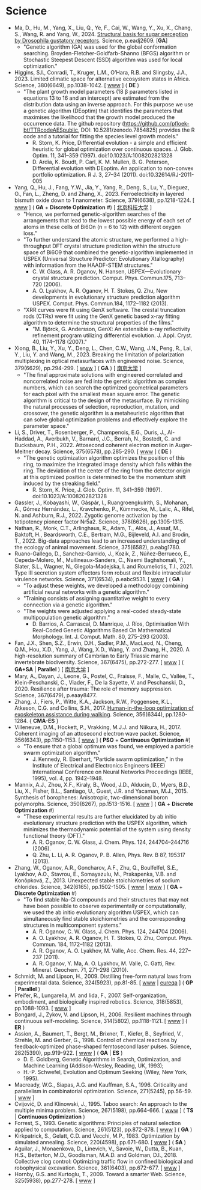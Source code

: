 # Science

* Ma, D., Hu, M., Yang, X., Liu, Q., Ye, F., Cai, W., Wang, Y., Xu, X., Chang, S., Wang, R. and Yang, W., 2024. [Structural basis for sugar perception by Drosophila gustatory receptors](https://www.science.org/doi/abs/10.1126/science.adj2609). Science, p.eadj2609. [**GA**]
  * "Genetic algorithm (GA) was used for the global conformation searching. Broyden-Fletcher-Goldfarb-Shanno (BFGS) algorithm or Stochastic Steepest Descent (SSD) algorithm was used for local optimization."
* Higgins, S.I., Conradi, T., Kruger, L.M., O’Hara, R.B. and Slingsby, J.A., 2023. Limited climatic space for alternative ecosystem states in Africa. Science, 380(6649), pp.1038-1042. [ [www](https://www.science.org/doi/10.1126/science.add5190) ] ( **DE** )
  * "The plant growth model parameters (18 β parameters listed in equations 13 to 16 and an intercept) are estimated from the distribution data using an inverse approach. For this purpose
we use a genetic algorithm (DEoptim) that identifies the parameters that maximises the likelihood that the growth model produced the occurrence data. The github repository (https://github.com/pfloek-bt/TTRcodeAESpublic, DOI: 10.5281/zenodo.7854825) provides the R code and a tutorial for fitting the species level growth models."
    * R. Storn, K. Price, Differential evolution - a simple and efficient heuristic for global optimization over continuous spaces. J. Glob. Optim. 11, 341–359 (1997).  doi:10.1023/A:1008202821328
    * D. Ardia, K. Boudt, P. Carl, K. M. Mullen, B. G. Peterson, Differential evolution with DEoptim. An application to non-convex portfolio optimization. R J. 3, 27–34 (2011). doi:10.32614/RJ-2011-005
* Yang, Q., Hu, J., Fang, Y.W., Jia, Y., Yang, R., Deng, S., Lu, Y., Dieguez, O., Fan, L., Zheng, D. and Zhang, X., 2023. Ferroelectricity in layered bismuth oxide down to 1 nanometer. Science, 379(6638), pp.1218-1224. [ [www](https://www.science.org/doi/full/10.1126/science.abm5134) ] ( **GA** + **Discrete Optimization** #) [ [北京科技大学](https://www.nsfc.gov.cn/csc/20340/20343/64563/index.html) ]
  * "Hence, we performed genetic-algorithm searches of the arrangements that lead to the lowest possible energy of each set of atoms in these cells of Bi6On (n = 6 to 12) with different oxygen loss."
  * "To further understand the atomic structure, we performed a high-throughput DFT crystal structure prediction within the structure space of Bi6O9 that combined the genetic-algorithm implemented in USPEX (Universal Structure Predictor: Evolutionary Xtallography) with information from the HAADF-STEM structures."
    * C. W. Glass, A. R. Oganov, N. Hansen, USPEX—Evolutionary crystal structure prediction. Comput. Phys. Commun.175, 713–720 (2006).
    * A. O. Lyakhov, A. R. Oganov, H. T. Stokes, Q. Zhu, New developments in evolutionary structure prediction algorithm USPEX. Comput. Phys. Commun.184, 1172–1182 (2013).
  * "XRR curves were fit using GenX software. The crestal truncation rods (CTRs) were fit using the GenX genetic based x-ray fitting algorithm to determine the structural properties of the films."
    * "M. Björck, G. Andersson, GenX: An extensible x-ray reflectivity refinement program utilizing differential evolution. J. Appl. Cryst. 40, 1174–1178 (2007)."
* Xiong, B., Liu, Y., Xu, Y., Deng, L., Chen, C.W., Wang, J.N., Peng, R., Lai, Y., Liu, Y. and Wang, M., 2023. Breaking the limitation of polarization multiplexing in optical metasurfaces with engineered noise. Science, 379(6629), pp.294-299. [ [www](https://www.science.org/doi/abs/10.1126/science.ade5140) ] ( **GA** ) [ [南京大学](https://physics.nju.edu.cn/kxyj/cgsd/20230411/i242493.html) ]
  * "The final approximate solutions with engineered correlated and noncorrelated noise are fed into the genetic algorithm as complex numbers, which can search the optimized geometrical parameters for each pixel with the smallest mean square error. The genetic algorithm is critical to the design of the metasurface. By mimicking the natural processes of selection, reproduction, mutation, and crossover, the genetic algorithm is a metaheuristic algorithm that can solve global optimization problems and effectively explore the parameter space."
* Li, S., Driver, T., Rosenberger, P., Champenois, E.G., Duris, J., Al-Haddad, A., Averbukh, V., Barnard, J.C., Berrah, N., Bostedt, C. and Bucksbaum, P.H., 2022. Attosecond coherent electron motion in Auger-Meitner decay. Science, 375(6578), pp.285-290. [ [www](https://www.science.org/doi/full/10.1126/science.abj2096) ] ( **DE** )
  * "The genetic optimization algorithm optimizes the position of this ring, to maximize the integrated image density which falls within the ring. The deviation of the center of the ring from the detector origin at this optimized position
is determined to be the momentum shift induced by the streaking field."
    * R. Storn, K. Price, J. Glob. Optim. 11, 341–359 (1997). doi:10.1023/A:1008202821328
* Gassler, J., Kobayashi, W., Gáspár, I., Ruangroengkulrith, S., Mohanan, A., Gómez Hernández, L., Kravchenko, P., Kümmecke, M., Lalic, A., Rifel, N. and Ashburn, R.J., 2022. Zygotic genome activation by the totipotency pioneer factor Nr5a2. Science, 378(6626), pp.1305-1315.
* Nathan, R., Monk, C.T., Arlinghaus, R., Adam, T., Alós, J., Assaf, M., Baktoft, H., Beardsworth, C.E., Bertram, M.G., Bijleveld, A.I. and Brodin, T., 2022. Big-data approaches lead to an increased understanding of the ecology of animal movement. Science, 375(6582), p.eabg1780.
* Ruano-Gallego, D., Sanchez-Garrido, J., Kozik, Z., Núñez-Berrueco, E., Cepeda-Molero, M., Mullineaux-Sanders, C., Naemi Baghshomali, Y., Slater, S.L., Wagner, N., Glegola-Madejska, I. and Roumeliotis, T.I., 2021. Type III secretion system effectors form robust and flexible intracellular virulence networks. Science, 371(6534), p.eabc9531. [ [www](https://www.science.org/doi/full/10.1126/science.abc9531) ] ( **GA** )
  * "To adjust these weights, we developed a methodology combining artificial neural networks with a genetic algorithm."
  * "Training consists of assigning quantitative weight to every connection via a genetic algorithm."
  * "The weights were adjusted applying a real-coded steady-state multipopulation genetic algorithm."
    * D. Barrios, A. Carrascal, D. Manrique, J. Ríos, Optimisation With Real-Coded Genetic Algorithms Based On Mathematical Morphology. Int. J. Comput. Math. 80, 275–293 (2003).
* Fan, J.X., Shen, S.Z., Erwin, D.H., Sadler, P.M., MacLeod, N., Cheng, Q.M., Hou, X.D., Yang, J., Wang, X.D., Wang, Y. and Zhang, H., 2020. A high-resolution summary of Cambrian to Early Triassic marine invertebrate biodiversity. Science, 367(6475), pp.272-277. [ [www](https://www.science.org/doi/full/10.1126/science.aax4953) ] ( **GA+SA** | **Parallel** ) [ [南京大学](https://es.nju.edu.cn/17/8d/c22448a464781/pagem.htm) ]
* Mary, A., Dayan, J., Leone, G., Postel, C., Fraisse, F., Malle, C., Vallée, T., Klein-Peschanski, C., Viader, F., De la Sayette, V. and Peschanski, D., 2020. Resilience after trauma: The role of memory suppression. Science, 367(6479), p.eaay8477.
* Zhang, J., Fiers, P., Witte, K.A., Jackson, R.W., Poggensee, K.L., Atkeson, C.G. and Collins, S.H., 2017. [Human-in-the-loop optimization of exoskeleton assistance during walking](https://www.science.org/doi/abs/10.1126/science.aal5054). Science, 356(6344), pp.1280-1284. { **CMA-ES** }
* Villeneuve, D.M., Hockett, P., Vrakking, M.J.J. and Niikura, H., 2017. Coherent imaging of an attosecond electron wave packet. Science, 356(6343), pp.1150-1153. [ [www](https://www.science.org/doi/full/10.1126/science.aam8393) ] ( **PSO** + **Continuous Optimization** #)
  * "To ensure that a global optimum was found, we employed a particle swarm optimization algorithm."
    * J. Kennedy, R. Eberhart, “Particle swarm optimization,” in the Institute of Electrical and Electronics Engineers (IEEE) International Conference on Neural Networks Proceedings (IEEE, 1995), vol. 4, pp. 1942–1948.
* Mannix, A.J., Zhou, X.F., Kiraly, B., Wood, J.D., Alducin, D., Myers, B.D., Liu, X., Fisher, B.L., Santiago, U., Guest, J.R. and Yacaman, M.J., 2015. Synthesis of borophenes: Anisotropic, two-dimensional boron polymorphs. Science, 350(6267), pp.1513-1516. [ [www](https://www.science.org/doi/full/10.1126/science.aad1080) ] ( **GA** + **Discrete Optimization** #)
  * "These experimental results are further elucidated by ab initio evolutionary structure prediction with the USPEX algorithm, which minimizes the thermodynamic potential of the system using density functional theory (DFT)."
    * A. R. Oganov, C. W. Glass, J. Chem. Phys. 124, 244704–244716 (2006).
    * Q. Zhu, L. Li, A. R. Oganov, P. B. Allen, Phys. Rev. B 87, 195317 (2013).
* Zhang, W., Oganov, A.R., Goncharov, A.F., Zhu, Q., Boulfelfel, S.E., Lyakhov, A.O., Stavrou, E., Somayazulu, M., Prakapenka, V.B. and Konôpková, Z., 2013. Unexpected stable stoichiometries of sodium chlorides. Science, 342(6165), pp.1502-1505. [ [www](https://www.science.org/doi/10.1126/science.1244989) | [www](https://www.science.org/doi/10.1126/science.1247699) ] ( **GA** + **Discrete Optimization** #)
  * "To find stable Na-Cl compounds and their structures that may not have been possible to observe experimentally or computationally, we used the ab initio evolutionary algorithm USPEX, which can simultaneously find stable stoichiometries and the corresponding structures in multicomponent systems."
    * A. R. Oganov, C. W. Glass, J. Chem. Phys. 124, 244704 (2006).
    * A. O. Lyakhov, A. R. Oganov, H. T. Stokes, Q. Zhu, Comput. Phys. Commun. 184, 1172–1182 (2013).
    * A. R. Oganov, A. O. Lyakhov, M. Valle, Acc. Chem. Res. 44, 227–237 (2011).
    * A. R. Oganov, Y. Ma, A. O. Lyakhov, M. Valle, C. Gatti, Rev. Mineral. Geochem. 71, 271–298 (2010).
* Schmidt, M. and Lipson, H., 2009. Distilling free-form natural laws from experimental data. Science, 324(5923), pp.81-85. [ [www](https://science.sciencemag.org/content/324/5923/81.abstract) | [eureqa](https://www.creativemachineslab.com/eureqa.html) ] ( **GP** | **Parallel** )
* Pfeifer, R., Lungarella, M. and Iida, F., 2007. Self-organization, embodiment, and biologically inspired robotics. Science, 318(5853), pp.1088-1093. [ [www](https://www.science.org/doi/abs/10.1126/science.1145803) ]
* Bongard, J., Zykov, V. and Lipson, H., 2006. Resilient machines through continuous self-modeling. Science, 314(5802), pp.1118-1121. [ [www](https://science.sciencemag.org/content/314/5802/1118) ] ( **ER** )
* Assion, A., Baumert, T., Bergt, M., Brixner, T., Kiefer, B., Seyfried, V., Strehle, M. and Gerber, G., 1998. Control of chemical reactions by feedback-optimized phase-shaped femtosecond laser pulses. Science, 282(5390), pp.919-922. [ [www](https://www.science.org/doi/abs/10.1126/science.282.5390.919) ] ( **GA** | **ES** )
  * D. E. Goldberg, Genetic Algorithms in Search, Optimization, and Machine Learning (Addison-Wesley, Reading, UK, 1993);
  * H.-P. Schwefel, Evolution and Optimum Seeking (Wiley, New York, 1995).
* Macready, W.G., Siapas, A.G. and Kauffman, S.A., 1996. Criticality and parallelism in combinatorial optimization. Science, 271(5245), pp.56-59. [ [www](https://science.sciencemag.org/content/271/5245/56) ]
* Cvijović, D. and Klinowski, J., 1995. Taboo search: An approach to the multiple minima problem. Science, 267(5198), pp.664-666. [ [www](https://www.science.org/doi/abs/10.1126/science.267.5198.664) ] ( **TS** | **Continuous Optimization** )
* Forrest, S., 1993. Genetic algorithms: Principles of natural selection applied to computation. Science, 261(5123), pp.872-878. [ [www](https://science.sciencemag.org/content/261/5123/872.abstract) ] (  **GA** )
* Kirkpatrick, S., Gelatt, C.D. and Vecchi, M.P., 1983. Optimization by simulated annealing. Science, 220(4598), pp.671-680. [ [www](https://science.sciencemag.org/content/220/4598/671) ] ( **SA** )
* Aguilar, J., Monaenkova, D., Linevich, V., Savoie, W., Dutta, B., Kuan, H.S., Betterton, M.D., Goodisman, M.A.D. and Goldman, D.I., 2018. Collective clog control: Optimizing traffic flow in confined biological and robophysical excavation. Science, 361(6403), pp.672-677. [ [www](https://science.sciencemag.org/content/361/6403/672.abstract) ]
* Hornby, G.S. and Kurtoglu, T., 2009. Toward a smarter Web. Science, 325(5938), pp.277-278. [ [www](https://science.sciencemag.org/content/325/5938/277.summary) ]
